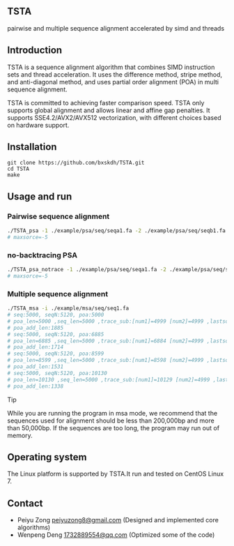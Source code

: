 ## TSTA
pairwise and multiple sequence alignment accelerated by simd and threads
## Introduction
TSTA is a sequence alignment algorithm that combines SIMD instruction sets and thread acceleration. It uses the difference method, stripe method, and anti-diagonal method, and uses partial order alignment (POA) in multi sequence alignment.<br>

TSTA is committed to achieving faster comparison speed. TSTA only supports global alignment and allows linear and affine gap penalties. It supports SSE4.2/AVX2/AVX512 vectorization, with different choices based on hardware support.
## Installation
```
git clone https://github.com/bxskdh/TSTA.git
cd TSTA
make
```
## Usage and run
### Pairwise sequence alignment
```bash
./TSTA_psa -1 ./example/psa/seq/seqa1.fa -2 ./example/psa/seq/seqb1.fa
# maxsorce=-5
```
### no-backtracing PSA
```bash
./TSTA_psa_notrace -1 ./example/psa/seq/seqa1.fa -2 ./example/psa/seq/seqb1.fa
# maxsorce=-5
```
### Multiple sequence alignment
```bash
./TSTA_msa -i ./example/msa/seq/seq1.fa
# seq:5000, seqN:5120, poa:5000
# poa_len=5000 ,seq_len=5000 ,trace_sub:[num1]=4999 [num2]=4999 ,lastsorce=-5451
# poa_add_len:1885
# seq:5000, seqN:5120, poa:6885
# poa_len=6885 ,seq_len=5000 ,trace_sub:[num1]=6884 [num2]=4999 ,lastsorce=-3101
# poa_add_len:1714
# seq:5000, seqN:5120, poa:8599
# poa_len=8599 ,seq_len=5000 ,trace_sub:[num1]=8598 [num2]=4999 ,lastsorce=-1776
# poa_add_len:1531
# seq:5000, seqN:5120, poa:10130
# poa_len=10130 ,seq_len=5000 ,trace_sub:[num1]=10129 [num2]=4999 ,lastsorce=-870
# poa_add_len:1338
```

> [!Tip]
> While you are running the program in msa mode, we recommend that the sequences used for alignment should be less than 200,000bp and more than 50,000bp. If the sequences are too long, the program may run out of memory.


## Operating system
The Linux platform is supported by TSTA.It run and tested on CentOS Linux 7.
## Contact
- Peiyu Zong peiyuzong8@gmail.com (Designed and implemented core algorithms)
- Wenpeng Deng 1732889554@qq.com (Optimized some of the code) 
